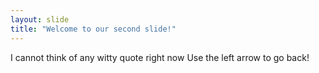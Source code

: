 ```yaml
---
layout: slide
title: "Welcome to our second slide!"
---
```

I cannot think of any witty quote right now
Use the left arrow to go back!
